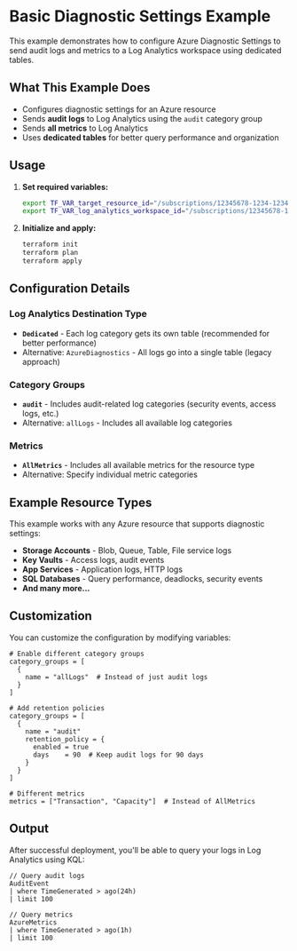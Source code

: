# Basic Diagnostic Settings Example

This example demonstrates how to configure Azure Diagnostic Settings to send audit logs and metrics to a Log Analytics workspace using dedicated tables.

## What This Example Does

- Configures diagnostic settings for an Azure resource
- Sends **audit logs** to Log Analytics using the `audit` category group
- Sends **all metrics** to Log Analytics
- Uses **dedicated tables** for better query performance and organization

## Usage

1. **Set required variables:**
   ```bash
   export TF_VAR_target_resource_id="/subscriptions/12345678-1234-1234-1234-123456789012/resourceGroups/rg-example/providers/Microsoft.Storage/storageAccounts/mystorageaccount"
   export TF_VAR_log_analytics_workspace_id="/subscriptions/12345678-1234-1234-1234-123456789012/resourceGroups/rg-monitoring/providers/Microsoft.OperationalInsights/workspaces/my-log-analytics"
   ```

2. **Initialize and apply:**
   ```bash
   terraform init
   terraform plan
   terraform apply
   ```

## Configuration Details

### Log Analytics Destination Type
- **`Dedicated`** - Each log category gets its own table (recommended for better performance)
- Alternative: `AzureDiagnostics` - All logs go into a single table (legacy approach)

### Category Groups
- **`audit`** - Includes audit-related log categories (security events, access logs, etc.)
- Alternative: `allLogs` - Includes all available log categories

### Metrics
- **`AllMetrics`** - Includes all available metrics for the resource type
- Alternative: Specify individual metric categories

## Example Resource Types

This example works with any Azure resource that supports diagnostic settings:

- **Storage Accounts** - Blob, Queue, Table, File service logs
- **Key Vaults** - Access logs, audit events
- **App Services** - Application logs, HTTP logs
- **SQL Databases** - Query performance, deadlocks, security events
- **And many more...**

## Customization

You can customize the configuration by modifying variables:

```hcl
# Enable different category groups
category_groups = [
  {
    name = "allLogs"  # Instead of just audit logs
  }
]

# Add retention policies
category_groups = [
  {
    name = "audit"
    retention_policy = {
      enabled = true
      days    = 90  # Keep audit logs for 90 days
    }
  }
]

# Different metrics
metrics = ["Transaction", "Capacity"]  # Instead of AllMetrics
```

## Output

After successful deployment, you'll be able to query your logs in Log Analytics using KQL:

```kql
// Query audit logs
AuditEvent
| where TimeGenerated > ago(24h)
| limit 100

// Query metrics
AzureMetrics
| where TimeGenerated > ago(1h)
| limit 100
```
